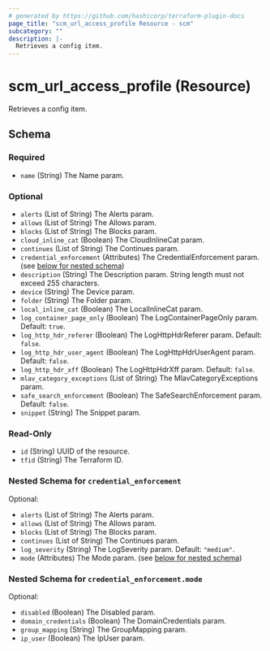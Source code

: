 ```yaml
---
# generated by https://github.com/hashicorp/terraform-plugin-docs
page_title: "scm_url_access_profile Resource - scm"
subcategory: ""
description: |-
  Retrieves a config item.
---
```


# scm_url_access_profile (Resource)

Retrieves a config item.



<!-- schema generated by tfplugindocs -->
## Schema

### Required

- `name` (String) The Name param.

### Optional

- `alerts` (List of String) The Alerts param.
- `allows` (List of String) The Allows param.
- `blocks` (List of String) The Blocks param.
- `cloud_inline_cat` (Boolean) The CloudInlineCat param.
- `continues` (List of String) The Continues param.
- `credential_enforcement` (Attributes) The CredentialEnforcement param. (see [below for nested schema](#nestedatt--credential_enforcement))
- `description` (String) The Description param. String length must not exceed 255 characters.
- `device` (String) The Device param.
- `folder` (String) The Folder param.
- `local_inline_cat` (Boolean) The LocalInlineCat param.
- `log_container_page_only` (Boolean) The LogContainerPageOnly param. Default: `true`.
- `log_http_hdr_referer` (Boolean) The LogHttpHdrReferer param. Default: `false`.
- `log_http_hdr_user_agent` (Boolean) The LogHttpHdrUserAgent param. Default: `false`.
- `log_http_hdr_xff` (Boolean) The LogHttpHdrXff param. Default: `false`.
- `mlav_category_exceptions` (List of String) The MlavCategoryExceptions param.
- `safe_search_enforcement` (Boolean) The SafeSearchEnforcement param. Default: `false`.
- `snippet` (String) The Snippet param.

### Read-Only

- `id` (String) UUID of the resource.
- `tfid` (String) The Terraform ID.

<a id="nestedatt--credential_enforcement"></a>
### Nested Schema for `credential_enforcement`

Optional:

- `alerts` (List of String) The Alerts param.
- `allows` (List of String) The Allows param.
- `blocks` (List of String) The Blocks param.
- `continues` (List of String) The Continues param.
- `log_severity` (String) The LogSeverity param. Default: `"medium"`.
- `mode` (Attributes) The Mode param. (see [below for nested schema](#nestedatt--credential_enforcement--mode))

<a id="nestedatt--credential_enforcement--mode"></a>
### Nested Schema for `credential_enforcement.mode`

Optional:

- `disabled` (Boolean) The Disabled param.
- `domain_credentials` (Boolean) The DomainCredentials param.
- `group_mapping` (String) The GroupMapping param.
- `ip_user` (Boolean) The IpUser param.
